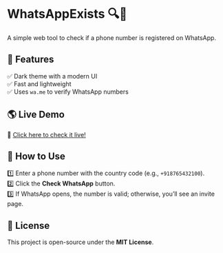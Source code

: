 # WhatsAppExists 🔍📱  
A simple web tool to check if a phone number is registered on WhatsApp.  

## 🚀 Features  
✅ Dark theme with a modern UI  
✅ Fast and lightweight  
✅ Uses `wa.me` to verify WhatsApp numbers  

## 🌎 Live Demo  
🔗 [Click here to check it live!](https://sadique2k22.github.io/WhatsAppExists/)  


## 🔧 How to Use  
1️⃣ Enter a phone number with the country code (e.g., `+918765432100`).  
2️⃣ Click the **Check WhatsApp** button.  
3️⃣ If WhatsApp opens, the number is valid; otherwise, you’ll see an invite page.  

## 📜 License  
This project is open-source under the **MIT License**.  
